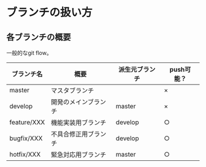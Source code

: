 # ブランチの扱い方

## 各ブランチの概要

一般的なgit flow。    

|ブランチ名|概要|派生元ブランチ|push可能？|
|---|---|---|---|
|master|マスタブランチ||×|
|develop|開発のメインブランチ|master|×|
|feature/XXX|機能実装用ブランチ|develop|○|
|bugfix/XXX|不具合修正用ブランチ|develop|○|
|hotfix/XXX|緊急対応用ブランチ|master|○|
